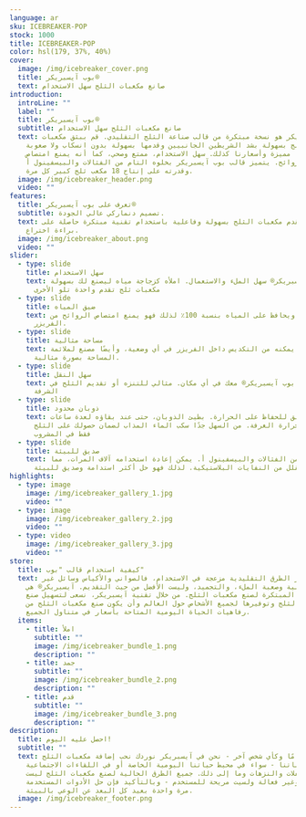 ```yaml
---
language: ar
sku: ICEBREAKER-POP
stock: 1000
title: ICEBREAKER-POP
color: hsl(179, 37%, 40%)
cover:
  image: /img/icebreaker_cover.png
  title: بوب آيسبريكر®
  text: صانع مكعبات الثلج سهل الاستخدام
introduction:
  introLine: ""
  label: ""
  title: بوب آيسبريكر®
  subtitle: صانع مكعبات الثلج سهل الاستخدام
  text: بوب آيسبريكر هو نسخة مبتكرة من قالب صناعة الثلج التقليدي. قم ببثق مكعبات
    الثلج بسهولة بشد الشريطين الجانبيين وقدمها بسهولة بدون انسكاب ولا صعوبة.
    منتجاتنا مميزة وأسعارنا كذلك. سهل الاستخدام، ممتع وصحي، كما أنه يمنع امتصاص
    الروائح. يتميز قالب بوب آيسبريكر بخلوه التام من الفثالات والبيسفينول أ
    وقدرته على إنتاج 18 مكعب ثلج كبير كل مرة.
  image: /img/icebreaker_header.png
  video: ""
features:
  title: تعرف على بوب آيسبريكر®
  subtitle: تصميم دنماركي عالي الجودة.
  text: صانع ومقدم مكعبات الثلج بسهولة وفاعلية باستخدام تقنية مبتكرة حاصلة على
    براءة اختراع.
  image: /img/icebreaker_about.png
  video: ""
slider:
  - type: slide
    title: سهل الاستخدام
    text: بوب آيسبريكر® سهل الملء والاستعمال. املأه كزجاجة مياه ليصنع لك بسهولة
      مكعبات ثلج تقدم واحدة تلو الأخرى
  - type: slide
    title: ضيق المياه
    text: محكم الغلق ويحافظ على المياه بنسبة 100٪ لذلك فهو يمنع امتصاص الروائح من
      الفريزر.
  - type: slide
    title: مساحة مثالية
    text: تصميم "بوب" يمكنه من التكديس داخل الفريزر في أي وضعية، وأيضًا مصنع لملائمة
      المساحة بصورة مثالية.
  - type: slide
    title: سهل النقل
    text: يمكنك إحضار بوب آيسبريكر® معك في أي مكان. مثالي للتنزه أو تقديم الثلج في
      الشرفة
  - type: slide
    title: ذوبان محدود
    text: وعاء محكم الغلق للحفاظ على الحرارة. بطيئ الذوبان، حتى عند بقاؤه لعدة ساعات
      في درجة حرارة الغرفة. من السهل جدًا سكب الماء المذاب لضمان حصولك على الثلج
      فقط في المشروب
  - type: slide
    title: صديق للبيئة
    text: خالٍ تماما من الفثالات والبيسفينول أ. يمكن إعادة استخدامه آلاف المرات، مما
      يقلل من النفايات البلاستيكية. لذلك فهو حل أكثر استدامة وصديق للبيئة.
highlights:
  - type: image
    image: /img/icebreaker_gallery_1.jpg
    video: ""
  - type: image
    image: /img/icebreaker_gallery_2.jpg
    video: ""
  - type: video
    image: /img/icebreaker_gallery_3.jpg
    video: ""
store:
  title: كيفية استخدام قالب "بوب"
  text: تعتبر الطرق التقليدية مزعجة في الاستخدام، فالصواني والأكياس وسائل غير
    عملية وصعبة الملء، والتجميد، وليست الأفضل من حيث التقديم. آيسبريكر® هي
    الطريقة المبتكرة لصنع مكعبات الثلج. من خلال تقنية آيسبريكر، نسعى لتسهيل صنع
    مكعبات الثلج وتوفيرها لجميع الأشخاص حول العالم وأن يكون صنع مكعبات الثلج من
    رفاهيات الحياة اليومية المتاحة بأسعار في متناول الجميع.
  items:
    - title: املأ
      subtitle: ""
      image: /img/icebreaker_bundle_1.png
      description: ""
    - title: جمد
      subtitle: ""
      image: /img/icebreaker_bundle_2.png
      description: ""
    - title: قدم
      subtitle: ""
      image: /img/icebreaker_bundle_3.png
      description: ""
description:
  title: احصل عليه اليوم!
  subtitle: ""
  text: مثلك تمامًا وكأي شخص آخر - نحن في آيسبريكر نوردك نحب إضافة مكعبات الثلج
    إلى مشروباتنا - سواء في محيط حياتنا اليومية الخاصة أو في اللقاءات الاجتماعية
    والحفلات والنزهات وما إلى ذلك. جميع الطرق الحالية لصنع مكعبات الثلج ليست
    سهلة وغير فعالة ولسيت مريحة للمستخدم - وبالتأكيد فإن حل الأدوات المستخدمة
    مرة واحدة بعيد كل البعد عن الوعي بالبيئة.
  image: /img/icebreaker_footer.png
---
```

